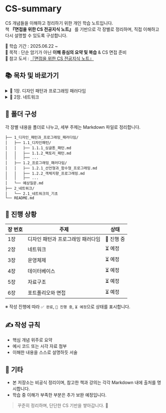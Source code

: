 # CS-summary
CS 개념들을 이해하고 정리하기 위한 개인 학습 노트입니다.  
책 **『면접을 위한 CS 전공지식 노트』** 를 기반으로 각 장별로 정리하며, 직접 이해하고 다시 설명할 수 있도록 구성합니다.

📅 학습 기간 : 2025.06.22 ~   
🧠 목적 : 단순 암기가 아닌 **이해 중심의 요약 및 복습** & CS 면접 준비   
📙 참고 도서 : [『면접을 위한 CS 전공지식 노트』](https://www.google.com/search?gs_ssp=eJwBOQDG_woNL2cvMTFxYnQzd2N3bTABSibrqbTsoJHsnYTsnITtlZwgY3Mg7KCE6rO17KeA7IudIOuFuO2KuNnxHco&q=%EB%A9%B4%EC%A0%91%EC%9D%84%EC%9C%84%ED%95%9C+cs+%EC%A0%84%EA%B3%B5%EC%A7%80%EC%8B%9D+%EB%85%B8%ED%8A%B8&oq=%EB%A9%B4%EC%A0%91%EC%9D%84%EC%9C%84%ED%95%9C&gs_lcrp=EgZjaHJvbWUqBwgBEC4YgAQyBggAEEUYOTIHCAEQLhiABDIKCAIQABiiBBiJBTIHCAMQABjvBTIKCAQQABiABBiiBDIHCAUQABjvBTIKCAYQABiABBiiBNIBCDYwMDdqMGo3qAIAsAIA&sourceid=chrome&ie=UTF-8)

## 📚 목차 및 바로가기

<details>
<summary>📘 1장. 디자인 패턴과 프로그래밍 패러다임</summary>

#### 📌 1.1 디자인 패턴
- [1.1.1 싱글톤 패턴](./1장_디자인_패턴과_프로그래밍_패러다임/1.1_디자인_패턴/1.1.01_싱글톤_패턴.md)
- [1.1.2 팩토리 패턴](./1장_디자인_패턴과_프로그래밍_패러다임/1.1_디자인_패턴/1.1.02_팩토리_패턴.md)
- [1.1.3 전략 패턴](./1장_디자인_패턴과_프로그래밍_패러다임/1.1_디자인_패턴/1.1.03_전략_패턴.md)
- [1.1.4 옵저버 패턴](./1장_디자인_패턴과_프로그래밍_패러다임/1.1_디자인_패턴/1.1.04_옵저버_패턴.md)
- [1.1.5 프록시 패턴과 서버](./1장_디자인_패턴과_프로그래밍_패러다임/1.1_디자인_패턴/1.1.05_프록시_패턴과_프록시_서버.md)
- [1.1.6 이터레이터 패턴](./1장_디자인_패턴과_프로그래밍_패러다임/1.1_디자인_패턴/1.1.06_이터레이터_패턴.md)
- [1.1.7 노출모듈 패턴](./1장_디자인_패턴과_프로그래밍_패러다임/1.1_디자인_패턴/1.1.07_노출모듈_패턴.md)
- [1.1.8 MVC 패턴](./1장_디자인_패턴과_프로그래밍_패러다임/1.1_디자인_패턴/1.1.08_MVC_패턴.md)
- [1.1.9 MVP 패턴](./1장_디자인_패턴과_프로그래밍_패러다임/1.1_디자인_패턴/1.1.09_MVP_패턴.md)
- [1.1.10 MVVM 패턴](./1장_디자인_패턴과_프로그래밍_패러다임/1.1_디자인_패턴/1.1.10_MVVM_패턴.md)

#### 📌 1.2 프로그래밍 패러다임
- [1.2.1 선언형과 함수형 프로그래밍]()


#### [❓ 예상 질문](1_디자인패턴과프로그래밍패러다임/예상질문.md)

</details>

<details>
<summary>📘 2장. 네트워크</summary>

- [2.1 네트워크의 기초](2_네트워크/2.1_네트워크의_기초.md)
<!-- 추후 추가될 항목들 확장 가능 -->

</details>


## 📂 폴더 구성
각 장별 내용을 폴더로 나누고, 세부 주제는 Markdown 파일로 정리합니다.   
```
├── 1_디자인_패턴과_프로그래밍_패러다임/  
│   ├── 1.1_디자인패턴/  
│   │   ├── 1.1.1_싱글톤_패턴.md  
│   │   ├── 1.1.2_팩토리_패턴.md  
│   │   ├── ...  
│   ├── 1.2_프로그래밍_패러다임/  
│   │   ├── 1.2.1_선언형과_함수형_프로그래밍.md  
│   │   ├── 1.2.2_객체지향_프로그래밍.md  
│   │   ├── ...  
│   └── 예상질문.md  
├── 2_네트워크/  
│   └── 2.1_네트워크의_기초  
└── README.md  
```

## 📖 진행 상황

| 장 번호 | 주제 | 상태 |
|--------|------|------|
| 1장 | 디자인 패턴과 프로그래밍 패러다임 | 🔄 진행 중 |
| 2장 | 네트워크 | ⏳ 예정 |
| 3장 | 운영체제 | ⏳ 예정 |
| 4장 | 데이터베이스 | ⏳ 예정 |
| 5장 | 자료구조 | ⏳ 예정 |
| 6장 | 포트폴리오와 면접 | ⏳ 예정 |

※ 작성 진행에 따라 `✅ 완료`, `🔄 진행 중`, `⏳ 예정`으로 상태를 표시합니다.

## ✍️ 작성 규칙
- 핵심 개념 위주로 요약
- 예시 코드 또는 시각 자료 첨부
- 이해한 내용을 스스로 설명하듯 서술

## 📌 기타
- 본 저장소는 비공식 정리이며, 참고한 책과 강의는 각각 Markdown 내에 출처를 명시합니다.
- 학습 중 이해가 부족한 부분은 추가 보완 예정입니다.

> 꾸준히 정리하며, 단단한 CS 기반을 쌓아갑니다. 🚀